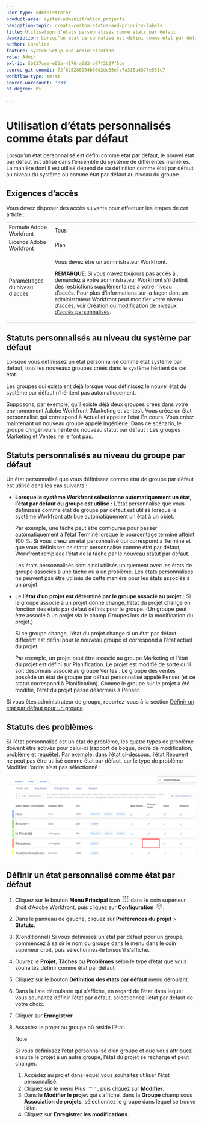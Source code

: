 ```yaml
---
user-type: administrator
product-area: system-administration;projects
navigation-topic: create-custom-status-and-priority-labels
title: Utilisation d’états personnalisés comme états par défaut
description: Lorsqu’un état personnalisé est défini comme état par défaut, le nouvel état par défaut est utilisé dans l’ensemble du système de différentes manières. La manière dont il est utilisé dépend de sa définition comme état par défaut au niveau du système ou comme état par défaut au niveau du groupe.
author: Caroline
feature: System Setup and Administration
role: Admin
exl-id: 5b137cee-e03a-4176-a683-b77f2b27f5ce
source-git-commit: f2f825280204b56d2dc85efc7a315a4377e551c7
workflow-type: tm+mt
source-wordcount: '833'
ht-degree: 0%

---
```


# Utilisation d’états personnalisés comme états par défaut

Lorsqu’un état personnalisé est défini comme état par défaut, le nouvel état par défaut est utilisé dans l’ensemble du système de différentes manières. La manière dont il est utilisé dépend de sa définition comme état par défaut au niveau du système ou comme état par défaut au niveau du groupe.

## Exigences d’accès

Vous devez disposer des accès suivants pour effectuer les étapes de cet article :

<table style="table-layout:auto"> 
 <col> 
 <col> 
 <tbody> 
  <tr> 
   <td role="rowheader">Formule Adobe Workfront</td> 
   <td>Tous</td> 
  </tr> 
  <tr> 
   <td role="rowheader">Licence Adobe Workfront</td> 
   <td>Plan</td> 
  </tr> 
  <tr> 
   <td role="rowheader">Paramétrages du niveau d'accès</td> 
   <td> <p>Vous devez être un administrateur Workfront.</p> <p><b>REMARQUE</b>: Si vous n’avez toujours pas accès à , demandez à votre administrateur Workfront s’il définit des restrictions supplémentaires à votre niveau d’accès. Pour plus d’informations sur la façon dont un administrateur Workfront peut modifier votre niveau d’accès, voir <a href="../../../administration-and-setup/add-users/configure-and-grant-access/create-modify-access-levels.md" class="MCXref xref">Création ou modification de niveaux d’accès personnalisés</a>.</p> </td> 
  </tr> 
 </tbody> 
</table>

## Statuts personnalisés au niveau du système par défaut

Lorsque vous définissez un état personnalisé comme état système par défaut, tous les nouveaux groupes créés dans le système héritent de cet état.

Les groupes qui existaient déjà lorsque vous définissez le nouvel état du système par défaut n’héritent pas automatiquement.

Supposons, par exemple, qu’il existe déjà deux groupes créés dans votre environnement Adobe Workfront (Marketing et ventes). Vous créez un état personnalisé qui correspond à Actuel et appelez l’état En cours. Vous créez maintenant un nouveau groupe appelé Ingénierie. Dans ce scénario, le groupe d’ingénieurs hérite du nouveau statut par défaut ; Les groupes Marketing et Ventes ne le font pas.

## Statuts personnalisés au niveau du groupe par défaut

Un état personnalisé que vous définissez comme état de groupe par défaut est utilisé dans les cas suivants :

* **Lorsque le système Workfront sélectionne automatiquement un état, l’état par défaut du groupe est utilisé :** L’état personnalisé que vous définissez comme état de groupe par défaut est utilisé lorsque le système Workfront attribue automatiquement un état à un objet.

   Par exemple, une tâche peut être configurée pour passer automatiquement à l’état Terminé lorsque le pourcentage terminé atteint 100 %. Si vous créez un état personnalisé qui correspond à Terminé et que vous définissez ce statut personnalisé comme état par défaut, Workfront remplace l’état de la tâche par le nouveau statut par défaut.

   Les états personnalisés sont ainsi utilisés uniquement avec les états de groupe associés à une tâche ou à un problème. Les états personnalisés ne peuvent pas être utilisés de cette manière pour les états associés à un projet.

* Le **l’état d’un projet est déterminé par le groupe associé au projet.**: Si le groupe associé à un projet donné change, l’état du projet change en fonction des états par défaut définis pour le groupe. (Un groupe peut être associé à un projet via le champ Groupes lors de la modification du projet.)

   Si ce groupe change, l’état du projet change si un état par défaut différent est défini pour le nouveau groupe et correspond à l’état actuel du projet.

   Par exemple, un projet peut être associé au groupe Marketing et l’état du projet est défini sur Planification. Le projet est modifié de sorte qu’il soit désormais associé au groupe Ventes . Le groupe des ventes possède un état de groupe par défaut personnalisé appelé Penser (et ce statut correspond à Planification). Comme le groupe sur le projet a été modifié, l’état du projet passe désormais à Penser.

Si vous êtes administrateur de groupe, reportez-vous à la section [Définir un état par défaut pour un groupe](/help/quicksilver/administration-and-setup/manage-groups/manage-group-statuses/use-custom-statuses-as-default-statuses-group.md).

## Statuts des problèmes

Si l’état personnalisé est un état de problème, les quatre types de problème doivent être activés pour celui-ci (rapport de bogue, ordre de modification, problème et requête). Par exemple, dans l’état ci-dessous, l’état Réouvert ne peut pas être utilisé comme état par défaut, car le type de problème Modifier l’ordre n’est pas sélectionné :

![](assets/all-4-issue-types-enabled.png)

## Définir un état personnalisé comme état par défaut

1. Cliquez sur le bouton **Menu Principal** icon ![](assets/main-menu-icon.png) dans le coin supérieur droit d’Adobe Workfront, puis cliquez sur **Configuration** ![](assets/gear-icon-settings.png).
1. Dans le panneau de gauche, cliquez sur **Préférences du projet** > **Statuts**.
1. (Conditionnel) Si vous définissez un état par défaut pour un groupe, commencez à saisir le nom du groupe dans le menu dans le coin supérieur droit, puis sélectionnez-le lorsqu’il s’affiche.
1. Ouvrez le **Projet**, **Tâches** ou **Problèmes** selon le type d’état que vous souhaitez définir comme état par défaut.
1. Cliquez sur le bouton **Définition des états par défaut** menu déroulant.
1. Dans la liste déroulante qui s’affiche, en regard de l’état dans lequel vous souhaitez définir l’état par défaut, sélectionnez l’état par défaut de votre choix.
1. Cliquer sur **Enregistrer**.
1. Associez le projet au groupe où réside l’état.

   >[!NOTE]
   >
   >Si vous définissez l’état personnalisé d’un groupe et que vous attribuez ensuite le projet à un autre groupe, l’état du projet se recharge et peut changer.

   1. Accédez au projet dans lequel vous souhaitez utiliser l’état personnalisé.
   1. Cliquez sur le menu Plus ![](assets/more-icon.png), puis cliquez sur **Modifier**.
   1. Dans le **Modifier le projet** qui s’affiche, dans la **Groupe** champ sous **Association de projets**, sélectionnez le groupe dans lequel se trouve l’état.
   1. Cliquez sur **Enregistrer les modifications**.
